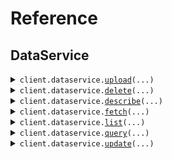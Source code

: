 # Reference
## DataService
<details><summary><code>client.dataservice.<a href="src/seed/dataservice/client.py">upload</a>(...)</code></summary>
<dl>
<dd>

#### 🔌 Usage

<dl>
<dd>

<dl>
<dd>

```python
from seed import Column, SeedApi

client = SeedApi(
    base_url="https://yourhost.com/path/to/api",
)
client.dataservice.upload(
    columns=[
        Column(
            id="id",
            values=[1.1],
        )
    ],
)

```
</dd>
</dl>
</dd>
</dl>

#### ⚙️ Parameters

<dl>
<dd>

<dl>
<dd>

**columns:** `typing.Sequence[Column]` 
    
</dd>
</dl>

<dl>
<dd>

**namespace:** `typing.Optional[str]` 
    
</dd>
</dl>

<dl>
<dd>

**request_options:** `typing.Optional[RequestOptions]` — Request-specific configuration.
    
</dd>
</dl>
</dd>
</dl>


</dd>
</dl>
</details>

<details><summary><code>client.dataservice.<a href="src/seed/dataservice/client.py">delete</a>(...)</code></summary>
<dl>
<dd>

#### 🔌 Usage

<dl>
<dd>

<dl>
<dd>

```python
from seed import SeedApi

client = SeedApi(
    base_url="https://yourhost.com/path/to/api",
)
client.dataservice.delete()

```
</dd>
</dl>
</dd>
</dl>

#### ⚙️ Parameters

<dl>
<dd>

<dl>
<dd>

**ids:** `typing.Optional[typing.Sequence[str]]` 
    
</dd>
</dl>

<dl>
<dd>

**delete_all:** `typing.Optional[bool]` 
    
</dd>
</dl>

<dl>
<dd>

**namespace:** `typing.Optional[str]` 
    
</dd>
</dl>

<dl>
<dd>

**filter:** `typing.Optional[Metadata]` 
    
</dd>
</dl>

<dl>
<dd>

**request_options:** `typing.Optional[RequestOptions]` — Request-specific configuration.
    
</dd>
</dl>
</dd>
</dl>


</dd>
</dl>
</details>

<details><summary><code>client.dataservice.<a href="src/seed/dataservice/client.py">describe</a>(...)</code></summary>
<dl>
<dd>

#### 🔌 Usage

<dl>
<dd>

<dl>
<dd>

```python
from seed import SeedApi

client = SeedApi(
    base_url="https://yourhost.com/path/to/api",
)
client.dataservice.describe()

```
</dd>
</dl>
</dd>
</dl>

#### ⚙️ Parameters

<dl>
<dd>

<dl>
<dd>

**filter:** `typing.Optional[Metadata]` 
    
</dd>
</dl>

<dl>
<dd>

**request_options:** `typing.Optional[RequestOptions]` — Request-specific configuration.
    
</dd>
</dl>
</dd>
</dl>


</dd>
</dl>
</details>

<details><summary><code>client.dataservice.<a href="src/seed/dataservice/client.py">fetch</a>(...)</code></summary>
<dl>
<dd>

#### 🔌 Usage

<dl>
<dd>

<dl>
<dd>

```python
from seed import SeedApi

client = SeedApi(
    base_url="https://yourhost.com/path/to/api",
)
client.dataservice.fetch()

```
</dd>
</dl>
</dd>
</dl>

#### ⚙️ Parameters

<dl>
<dd>

<dl>
<dd>

**ids:** `typing.Optional[typing.Union[str, typing.Sequence[str]]]` 
    
</dd>
</dl>

<dl>
<dd>

**namespace:** `typing.Optional[str]` 
    
</dd>
</dl>

<dl>
<dd>

**request_options:** `typing.Optional[RequestOptions]` — Request-specific configuration.
    
</dd>
</dl>
</dd>
</dl>


</dd>
</dl>
</details>

<details><summary><code>client.dataservice.<a href="src/seed/dataservice/client.py">list</a>(...)</code></summary>
<dl>
<dd>

#### 🔌 Usage

<dl>
<dd>

<dl>
<dd>

```python
from seed import SeedApi

client = SeedApi(
    base_url="https://yourhost.com/path/to/api",
)
client.dataservice.list()

```
</dd>
</dl>
</dd>
</dl>

#### ⚙️ Parameters

<dl>
<dd>

<dl>
<dd>

**prefix:** `typing.Optional[str]` 
    
</dd>
</dl>

<dl>
<dd>

**limit:** `typing.Optional[int]` 
    
</dd>
</dl>

<dl>
<dd>

**pagination_token:** `typing.Optional[str]` 
    
</dd>
</dl>

<dl>
<dd>

**namespace:** `typing.Optional[str]` 
    
</dd>
</dl>

<dl>
<dd>

**request_options:** `typing.Optional[RequestOptions]` — Request-specific configuration.
    
</dd>
</dl>
</dd>
</dl>


</dd>
</dl>
</details>

<details><summary><code>client.dataservice.<a href="src/seed/dataservice/client.py">query</a>(...)</code></summary>
<dl>
<dd>

#### 🔌 Usage

<dl>
<dd>

<dl>
<dd>

```python
from seed import SeedApi

client = SeedApi(
    base_url="https://yourhost.com/path/to/api",
)
client.dataservice.query(
    top_k=1,
)

```
</dd>
</dl>
</dd>
</dl>

#### ⚙️ Parameters

<dl>
<dd>

<dl>
<dd>

**top_k:** `int` 
    
</dd>
</dl>

<dl>
<dd>

**namespace:** `typing.Optional[str]` 
    
</dd>
</dl>

<dl>
<dd>

**filter:** `typing.Optional[Metadata]` 
    
</dd>
</dl>

<dl>
<dd>

**include_values:** `typing.Optional[bool]` 
    
</dd>
</dl>

<dl>
<dd>

**include_metadata:** `typing.Optional[bool]` 
    
</dd>
</dl>

<dl>
<dd>

**queries:** `typing.Optional[typing.Sequence[QueryColumn]]` 
    
</dd>
</dl>

<dl>
<dd>

**column:** `typing.Optional[typing.Sequence[float]]` 
    
</dd>
</dl>

<dl>
<dd>

**id:** `typing.Optional[str]` 
    
</dd>
</dl>

<dl>
<dd>

**indexed_data:** `typing.Optional[IndexedData]` 
    
</dd>
</dl>

<dl>
<dd>

**request_options:** `typing.Optional[RequestOptions]` — Request-specific configuration.
    
</dd>
</dl>
</dd>
</dl>


</dd>
</dl>
</details>

<details><summary><code>client.dataservice.<a href="src/seed/dataservice/client.py">update</a>(...)</code></summary>
<dl>
<dd>

#### 🔌 Usage

<dl>
<dd>

<dl>
<dd>

```python
from seed import SeedApi

client = SeedApi(
    base_url="https://yourhost.com/path/to/api",
)
client.dataservice.update(
    id="id",
)

```
</dd>
</dl>
</dd>
</dl>

#### ⚙️ Parameters

<dl>
<dd>

<dl>
<dd>

**id:** `str` 
    
</dd>
</dl>

<dl>
<dd>

**values:** `typing.Optional[typing.Sequence[float]]` 
    
</dd>
</dl>

<dl>
<dd>

**set_metadata:** `typing.Optional[Metadata]` 
    
</dd>
</dl>

<dl>
<dd>

**namespace:** `typing.Optional[str]` 
    
</dd>
</dl>

<dl>
<dd>

**indexed_data:** `typing.Optional[IndexedData]` 
    
</dd>
</dl>

<dl>
<dd>

**request_options:** `typing.Optional[RequestOptions]` — Request-specific configuration.
    
</dd>
</dl>
</dd>
</dl>


</dd>
</dl>
</details>

